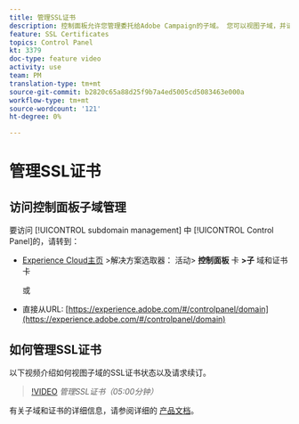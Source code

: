 ```yaml
---
title: 管理SSL证书
description: 控制面板允许您管理委托给Adobe Campaign的子域。 您可以视图子域，并请求续订其证书。
feature: SSL Certificates
topics: Control Panel
kt: 3379
doc-type: feature video
activity: use
team: PM
translation-type: tm+mt
source-git-commit: b2820c65a88d25f9b7a4ed5005cd5083463e000a
workflow-type: tm+mt
source-wordcount: '121'
ht-degree: 0%

---
```



# 管理SSL证书

## 访问控制面板子域管理

要访问 [!UICONTROL subdomain management] 中 [!UICONTROL Control Panel]的，请转到：

* [Experience Cloud主页](https://experience.adobe.com/#/home) >解决方案选取器： 活动> **控制面板** 卡 **>子** 域和证书卡

   或
* 直接从URL: [https://experience.adobe.com/#/controlpanel/domain](https://experience.adobe.com/#/controlpanel/domain)

## 如何管理SSL证书

以下视频介绍如何视图子域的SSL证书状态以及请求续订。

>[!VIDEO](https://video.tv.adobe.com/v/28492?quality=12)
*管理SSL证书（05:00分钟）*

有关子域和证书的详细信息，请参阅详细的 [产品文档](https://helpx.adobe.com/campaign/kb/control-panel-subdomains-certificates.html)。
